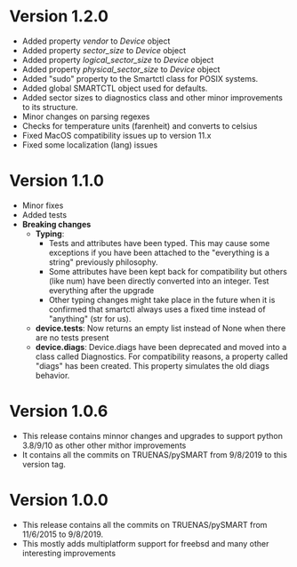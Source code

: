 Version 1.2.0
=============
- Added property *vendor* to *Device* object
- Added property *sector_size* to *Device* object
- Added property *logical_sector_size* to *Device* object
- Added property *physical_sector_size* to *Device* object
- Added "sudo" property to the Smartctl class for POSIX systems.
- Added global SMARTCTL object used for defaults.
- Added sector sizes to diagnostics class and other minor improvements to its structure.
- Minor changes on parsing regexes
- Checks for temperature units (farenheit) and converts to celsius
- Fixed MacOS compatibility issues up to version 11.x
- Fixed some localization (lang) issues

Version 1.1.0
=============
- Minor fixes
- Added tests
- **Breaking changes**
    - **Typing**:
        - Tests and attributes have been typed. This may cause some exceptions if you have been attached to the "everything is a string" previously philosophy.
        - Some attributes have been kept back for compatibility but others (like num) have been directly converted into an integer. Test everything after the upgrade
        - Other typing changes might take place in the future when it is confirmed that smartctl always uses a fixed time instead of "anything" (str for us).
    - **device.tests**: Now returns an empty list instead of None when there are no tests present
    - **device.diags**: Device.diags have been deprecated and moved into a class called Diagnostics. For compatibility reasons, a property called "diags" has been created. This property simulates the old diags behavior.

Version 1.0.6
=============
- This release contains minnor changes and upgrades to support python 3.8/9/10 as other other mithor improvements
- It contains all the commits on TRUENAS/pySMART from 9/8/2019 to this version tag.

Version 1.0.0
=============
- This release contains all the commits on TRUENAS/pySMART from 11/6/2015 to 9/8/2019.
- This mostly adds multiplatform support for freebsd and many other interesting improvements

